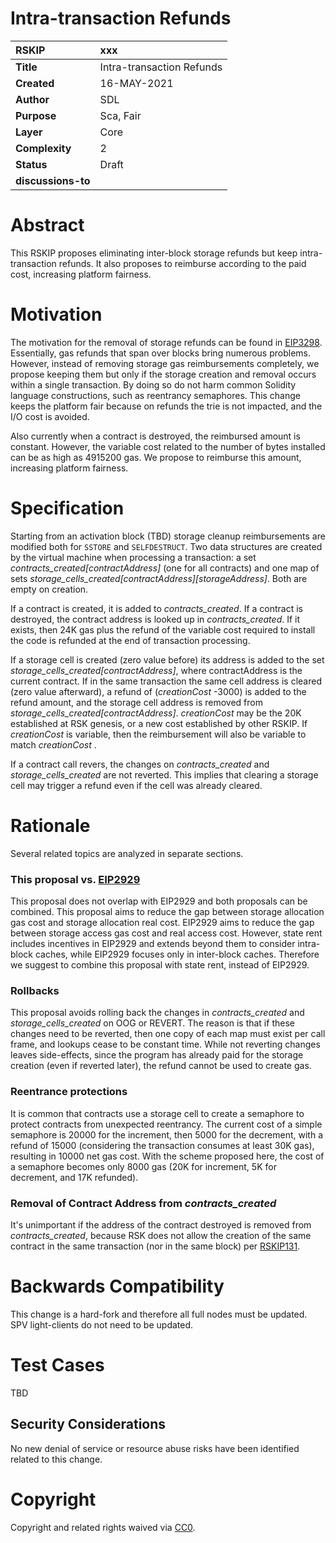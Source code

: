 # Intra-transaction Refunds

|RSKIP          |xxx           |
| :------------ |:-------------|
|**Title**      |Intra-transaction Refunds|
|**Created**    |16-MAY-2021 |
|**Author**     |SDL |
|**Purpose**    |Sca, Fair |
|**Layer**      |Core |
|**Complexity** |2 |
|**Status**     |Draft |
|**discussions-to**     ||

# **Abstract**

This RSKIP proposes eliminating inter-block storage refunds but keep intra-transaction refunds. It also proposes to reimburse according to the paid cost, increasing platform fairness.

# **Motivation**

The motivation for the removal of storage refunds can be found in [EIP3298]([https://eips.ethereum.org/EIPS/eip-3298). Essentially, gas refunds that span over blocks bring numerous problems. However, instead of removing storage gas reimbursements completely, we propose keeping them but only if the storage creation and removal occurs within a single transaction. By doing so do not harm common Solidity language constructions, such as reentrancy semaphores. This change keeps the platform fair because on refunds the trie is not impacted, and the I/O cost is avoided. 

Also currently when a contract is destroyed, the reimbursed amount is constant. However, the variable cost related to the number of bytes installed can be as high as 4915200 gas. We propose to reimburse this amount, increasing platform fairness.


# **Specification**

Starting from an activation block (TBD) storage cleanup reimbursements are modified both for `SSTORE` and `SELFDESTRUCT`. Two data structures are created by the virtual machine when processing a transaction: a set *contracts_created\[contractAddress\]* (one for all contracts) and one map of sets *storage_cells_created\[contractAddress\]\[storageAddress\]*. Both are empty on creation.

If a contract is created, it is added to *contracts_created*. If a contract is destroyed, the contract address is looked up in *contracts_created*. If it exists, then 24K gas plus the refund of the variable cost required to install the code is refunded at the end of transaction processing. 

If a storage cell is created (zero value before) its address is added to the set *storage_cells_created\[contractAddress\]*, where contractAddress is the current contract. If in the same transaction the same cell address is cleared (zero value afterward), a refund of (*creationCost* -3000) is added to the refund amount, and the storage cell address is removed from *storage_cells_created\[contractAddress\]*. *creationCost* may be the 20K established at RSK genesis, or a new cost established by other RSKIP. If *creationCost* is variable, then the reimbursement will also be variable to match *creationCost* .

If a contract call revers, the changes on *contracts_created* and *storage_cells_created* are not reverted. This implies that clearing a storage cell may trigger a refund even if the cell was already cleared. 


# Rationale

Several related topics are analyzed in separate sections.

### This proposal vs. [EIP2929](https://eips.ethereum.org/EIPS/eip-2929)

This proposal does not overlap with EIP2929 and both proposals can be combined. This proposal aims to reduce the gap between storage allocation gas cost and storage allocation real cost. EIP2929 aims to reduce the gap between storage access gas cost and real access cost. However, state rent includes incentives in EIP2929 and extends beyond them to consider intra-block caches, while EIP2929 focuses only in inter-block caches. Therefore we suggest to combine this proposal with state rent, instead of EIP2929.

### Rollbacks

This proposal avoids rolling back the changes in *contracts_created* and *storage_cells_created* on OOG or REVERT. The reason is that if these changes need to be reverted, then one copy of each map must exist per call frame, and lookups cease to be constant time. While not reverting changes leaves side-effects, since the program has already paid for the storage creation (even if reverted later), the refund cannot be used to create gas.

### Reentrance protections

It is common that contracts use a storage cell to create a semaphore to protect contracts from unexpected reentrancy. The current cost of a simple semaphore is 20000 for the increment, then 5000 for the decrement, with a refund of 15000 (considering the transaction consumes at least 30K gas), resulting in 10000 net gas cost.  With the scheme proposed here, the cost of a semaphore becomes only 8000 gas (20K for increment, 5K for decrement, and 17K refunded).

### Removal of Contract Address from *contracts_created*

It's unimportant if the address of the contract destroyed is removed from *contracts_created*, because RSK does not allow the creation of the same contract in the same transaction (nor in the same block) per [RSKIP131](https://github.com/rsksmart/RSKIPs/blob/master/IPs/RSKIP131.md).

# Backwards Compatibility

This change is a hard-fork and therefore all full nodes must be updated. SPV light-clients do not need to be updated. 

# Test Cases

TBD

## Security Considerations

No new denial of service or resource abuse risks have been identified related to this change.


# **Copyright**

Copyright and related rights waived via [CC0](https://creativecommons.org/publicdomain/zero/1.0/).
